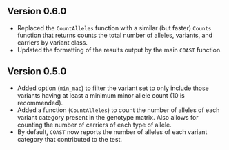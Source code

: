 ## Version 0.6.0
* Replaced the `CountAlleles` function with a similar (but faster) `Counts` function that returns counts the total number of alleles, variants, and carriers by variant class.
* Updated the formatting of the results output by the main `COAST` function.

## Version 0.5.0

* Added option (`min_mac`) to filter the variant set to only include those variants having at least a minimum minor allele count (10 is recommended).
* Added a function (`CountAlleles`) to count the number of alleles of each variant category present in the genotype matrix. Also allows for counting the number of carriers of each type of allele.
* By default, `COAST` now reports the number of alleles of each variant category that contributed to the test. 


